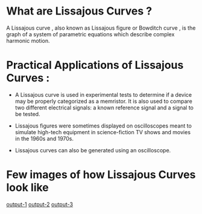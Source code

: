 # What are Lissajous Curves ?

A Lissajous curve , also known as Lissajous figure or Bowditch curve , is the graph of a system of parametric equations which describe complex harmonic motion.

# Practical Applications of Lissajous Curves :

* A Lissajous curve is used in experimental tests to determine if a device may be properly categorized as a memristor. It is also used to compare two different electrical signals: a known reference signal and a signal to be tested.

* Lissajous figures were sometimes displayed on oscilloscopes meant to simulate high-tech equipment in science-fiction TV shows and movies in the 1960s and 1970s.

* Lissajous curves can also be generated using an oscilloscope.

# Few images of how Lissajous Curves look like 

[output-1](https://github.com/ParanjoyG/Mini_Python_Projects/blob/main/Projects_in_Python/Lissajous%20Curves/output-1.png)
[output-2](https://github.com/ParanjoyG/Mini_Python_Projects/blob/main/Projects_in_Python/Lissajous%20Curves/output-2.png)
[output-3](https://github.com/ParanjoyG/Mini_Python_Projects/blob/main/Projects_in_Python/Lissajous%20Curves/output-3.png)
